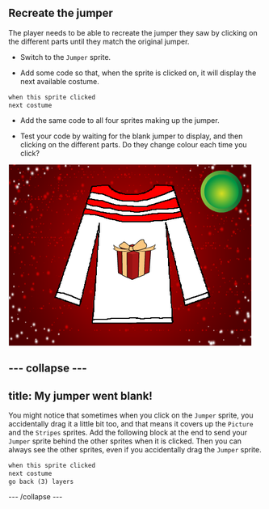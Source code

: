 ## Recreate the jumper

The player needs to be able to recreate the jumper they saw by clicking on the different parts until they match the original jumper.

+ Switch to the `Jumper` sprite.

+ Add some code so that, when the sprite is clicked on, it will display the next available costume.

```blocks3
when this sprite clicked
next costume
```

+ Add the same code to all four sprites making up the jumper.

+ Test your code by waiting for the blank jumper to display, and then clicking on the different parts. Do they change colour each time you click?

![Partly blank jumper](images/partly-blank.png)

--- collapse ---
---
title: My jumper went blank!
---
You might notice that sometimes when you click on the `Jumper` sprite, you accidentally drag it a little bit too, and that means it covers up the `Picture` and the `Stripes` sprites. Add the following block at the end to send your `Jumper` sprite behind the other sprites when it is clicked. Then you can always see the other sprites, even if you accidentally drag the `Jumper` sprite.

```blocks3
when this sprite clicked
next costume
go back (3) layers
```
--- /collapse ---
